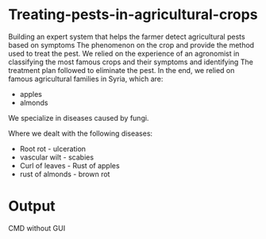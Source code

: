 # Treating-pests-in-agricultural-crops
Building an expert system that helps the farmer detect agricultural pests based on symptoms
The phenomenon on the crop and provide the method used to treat the pest.
We relied on the experience of an agronomist in classifying the most famous crops and their symptoms and identifying
The treatment plan followed to eliminate the pest.
In the end, we relied on famous agricultural families in Syria, which are:
- apples 
- almonds

We specialize in diseases caused by fungi.

Where we dealt with the following diseases:
- Root rot - ulceration
- vascular wilt - scabies
- Curl of leaves - Rust of apples
- rust of almonds - brown rot

# Output
CMD without GUI
